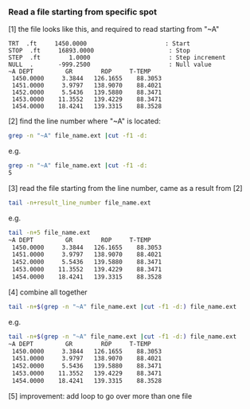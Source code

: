 ### Read a file starting from specific spot

[1] the file looks like this, and required to read starting from "~A"
```
TRT  .ft     1450.0000                      : Start
STOP  .ft     16893.0000                     : Stop
STEP  .ft        1.0000                      : Step increment
NULL  .       -999.2500                      : Null value
~A DEPT         GR        ROP     T-TEMP
 1450.0000     3.3844   126.1655    88.3053
 1451.0000     3.9797   138.9070    88.4021
 1452.0000     5.5436   139.5880    88.3471
 1453.0000    11.3552   139.4229    88.3471
 1454.0000    18.4241   139.3315    88.3528
```
[2] find the line number where "~A" is located:
```bash
grep -n "~A" file_name.ext |cut -f1 -d:
```
e.g.
```bash
grep -n "~A" file_name.ext |cut -f1 -d:
5
```
[3] read the file starting from the line number, came as a result from [2]
```bash
tail -n+result_line_number file_name.ext
```
e.g.
```bash
tail -n+5 file_name.ext
~A DEPT         GR        ROP     T-TEMP
 1450.0000     3.3844   126.1655    88.3053
 1451.0000     3.9797   138.9070    88.4021
 1452.0000     5.5436   139.5880    88.3471
 1453.0000    11.3552   139.4229    88.3471
 1454.0000    18.4241   139.3315    88.3528
```
[4] combine all together 
```bash
tail -n+$(grep -n "~A" file_name.ext |cut -f1 -d:) file_name.ext
```
e.g.
```bash
tail -n+$(grep -n "~A" file_name.ext |cut -f1 -d:) file_name.ext
~A DEPT         GR        ROP     T-TEMP
 1450.0000     3.3844   126.1655    88.3053
 1451.0000     3.9797   138.9070    88.4021
 1452.0000     5.5436   139.5880    88.3471
 1453.0000    11.3552   139.4229    88.3471
 1454.0000    18.4241   139.3315    88.3528
```
[5] improvement: add loop to go over more than one file
